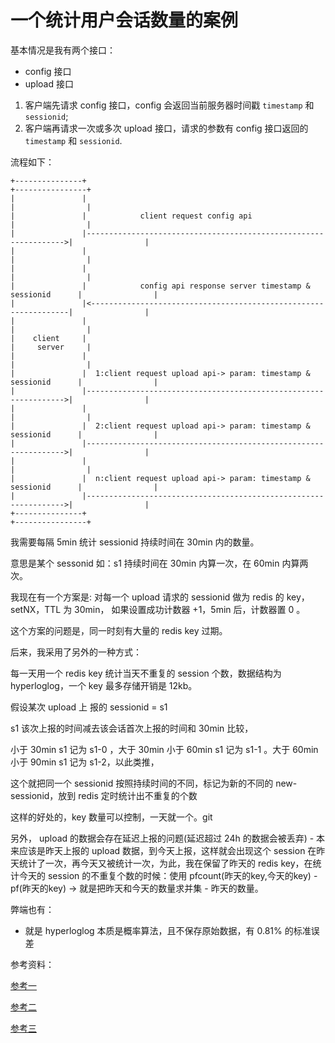 # 一个统计用户会话数量的案例

基本情况是我有两个接口：

+ config 接口
+ upload 接口

1. 客户端先请求 config 接口，config 会返回当前服务器时间戳 `timestamp` 和 `sessionid`;
2. 客户端再请求一次或多次 upload 接口，请求的参数有 config 接口返回的 `timestamp` 和 `sessionid`.

流程如下：

```
+---------------+                                                                  +----------------+
|               |                                                                  |                |
|               |            client request config api                             |                |
|               |----------------------------------------------------------------->|                |
|               |                                                                  |                |
|               |                                                                  |                |
|               |            config api response server timestamp & sessionid      |                |
|               |<-----------------------------------------------------------------|                |
|               |                                                                  |                |
|    client     |                                                                  |     server     |
|               |                                                                  |                |
|               |  1:client request upload api-> param: timestamp & sessionid      |                |
|               |----------------------------------------------------------------->|                |
|               |                                                                  |                |
|               |  2:client request upload api-> param: timestamp & sessionid      |                |
|               |----------------------------------------------------------------->|                |
|               |                                                                  |                |
|               |  n:client request upload api-> param: timestamp & sessionid      |                |
|               |----------------------------------------------------------------->|                |
+---------------+                                                                  +----------------+

```


我需要每隔 5min 统计 sessionid 持续时间在 30min 内的数量。

意思是某个 sessonid 如：s1 持续时间在 30min 内算一次，在 60min 内算两次。

我现在有一个方案是: 对每一个 upload 请求的 sessionid 做为 redis 的 key，setNX，TTL 为 30min， 如果设置成功计数器 +1，5min 后，计数器置 0 。

这个方案的问题是，同一时刻有大量的 redis key 过期。



后来，我采用了另外的一种方式：

每一天用一个 redis key 统计当天不重复的 session 个数，数据结构为 hyperloglog，一个 key 最多存储开销是 12kb。

假设某次 upload 上 报的 sessionid = s1

s1 该次上报的时间减去该会话首次上报的时间和 30min 比较，

小于 30min s1 记为 s1-0
，大于 30min 小于 60min s1 记为 s1-1
。大于 60min 小于 90min s1 记为 s1-2，以此类推，

这个就把同一个 sessionid 按照持续时间的不同，标记为新的不同的 new-sessionid，放到 redis 定时统计出不重复的个数

这样的好处的，key 数量可以控制，一天就一个。git 

另外， upload 的数据会存在延迟上报的问题(延迟超过 24h 的数据会被丢弃) - 本来应该是昨天上报的 upload 数据，到今天上报，这样就会出现这个 session 在昨天统计了一次，再今天又被统计一次，为此，我在保留了昨天的 redis key，在统计今天的 session 的不重复个数的时候：使用 pfcount(昨天的key,今天的key) - pf(昨天的key) -> 就是把昨天和今天的数量求并集 - 昨天的数量。

弊端也有：

+ 就是 hyperloglog 本质是概率算法，且不保存原始数据，有 0.81% 的标准误差



参考资料：

[参考一](https://www.v2ex.com/t/298920)

[参考二](https://www.v2ex.com/t/465067)

[参考三](https://mp.weixin.qq.com/s/AvPoG8ZZM8v9lKLyuSYnHQ)
